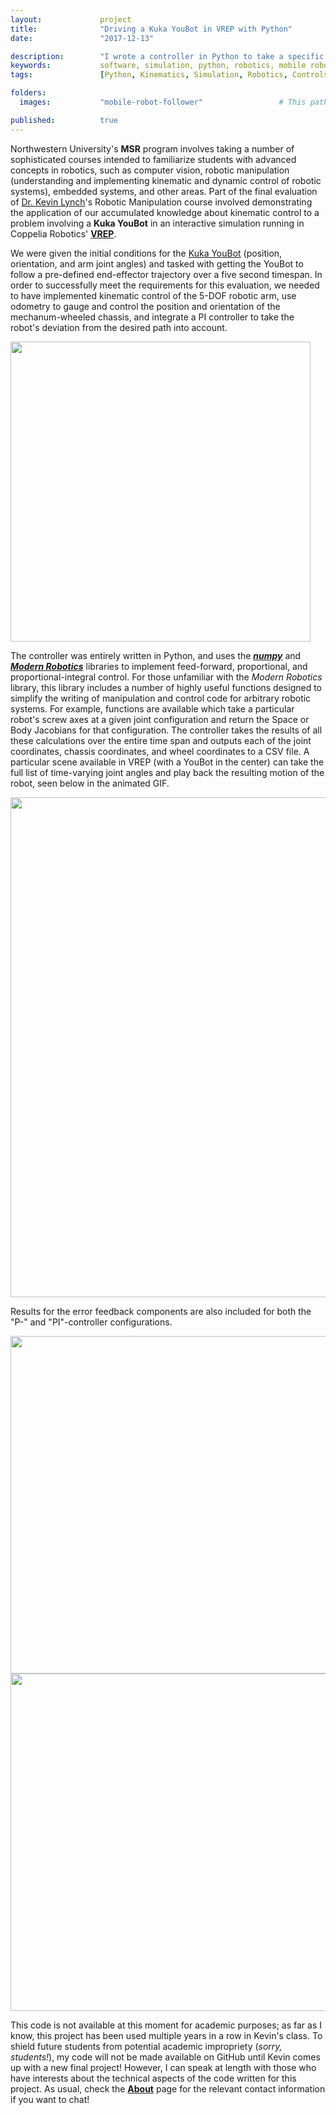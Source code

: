 ```yaml
---
layout:             project
title:              "Driving a Kuka YouBot in VREP with Python"
date:               "2017-12-13"

description:        "I wrote a controller in Python to take a specific robotic arm, use its initial conditions, and follow a pre-defined trajectory through space."
keywords:           software, simulation, python, robotics, mobile robots, controls, controller, trajectory follower, youbot
tags:               [Python, Kinematics, Simulation, Robotics, Controls]

folders:
  images:           "mobile-robot-follower"                 # This path is project-dependent; don't forget to change it!

published:          true
---
```


Northwestern University's **MSR** program involves taking a number of sophisticated courses intended to familiarize students with advanced concepts in robotics, such as computer vision, robotic manipulation (understanding and implementing kinematic and dynamic control of robotic systems), embedded systems, and other areas. Part of the final evaluation of [Dr. Kevin Lynch](http://www.mccormick.northwestern.edu/research-faculty/directory/profiles/lynch-kevin.html)'s Robotic Manipulation course involved demonstrating the application of our accumulated knowledge about kinematic control to a problem involving a **Kuka YouBot** in an interactive simulation running in Coppelia Robotics' **[VREP](http://www.coppeliarobotics.com/)**.

We were given the initial conditions for the [Kuka YouBot](https://softroboticstoolkit.com/synergistic-design/testing/kuka) (position, orientation, and arm joint angles) and tasked with getting the YouBot to follow a pre-defined end-effector trajectory over a five second timespan. In order to successfully meet the requirements for this evaluation, we needed to have implemented kinematic control of the 5-DOF robotic arm, use odometry to gauge and control the position and orientation of the mechanum-wheeled chassis, and integrate a PI controller to take the robot's deviation from the desired path into account.

<div class="project-image">
    <img src="{{ site.url }}/{{ site.project_assets }}/{{ page.folders.images }}/youbot_home.png" style="width:480px">
</div>

The controller was entirely written in Python, and uses the _**[numpy](http://www.numpy.org/)**_ and _**[Modern Robotics](https://github.com/NxRLab/ModernRobotics)**_ libraries to implement feed-forward, proportional, and proportional-integral control. For those unfamiliar with the _Modern Robotics_ library, this library includes a number of highly useful functions designed to simplify the writing of manipulation and control code for arbitrary robotic systems. For example, functions are available which take a particular robot's screw axes at a given joint configuration and return the Space or Body Jacobians for that configuration. The controller takes the results of all these calculations over the entire time span and outputs each of the joint coordinates, chassis coordinates, and wheel coordinates to a CSV file. A particular scene available in VREP (with a YouBot in the center) can take the full list of time-varying joint angles and play back the resulting motion of the robot, seen below in the animated GIF.

<div class="project-image">
    <img src="{{ site.url }}/{{ site.project_assets }}/{{ page.folders.images }}/on-path_follower.gif" style="width:800px">
</div>


Results for the error feedback components are also included for both the "P-" and "PI"-controller configurations.

<div class="project-image">
    <img src="{{ site.url }}/{{ site.project_assets }}/{{ page.folders.images }}/P_ctrl_results.png" style="width:540px">
    <img src="{{ site.url }}/{{ site.project_assets }}/{{ page.folders.images }}/PI_ctrl_results.png" style="width:540px">
</div>

This code is not available at this moment for academic purposes; as far as I know, this project has been used multiple years in a row in Kevin's class. To shield future students from potential academic impropriety (*sorry, students!*), my code will not be made available on GitHub until Kevin comes up with a new final project! However, I can speak at length with those who have interests about the technical aspects of the code written for this project. As usual, check the **[About]({{site.url}}/about)** page for the relevant contact information if you want to chat!